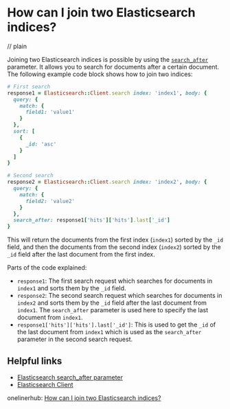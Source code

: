 # How can I join two Elasticsearch indices?
// plain

Joining two Elasticsearch indices is possible by using the [`search_after`](https://www.elastic.co/guide/en/elasticsearch/reference/current/search-request-search-after.html) parameter. It allows you to search for documents after a certain document. The following example code block shows how to join two indices:

```ruby
# First search
response1 = Elasticsearch::Client.search index: 'index1', body: {
  query: {
    match: {
      field1: 'value1'
    }
  },
  sort: [
    {
      _id: 'asc'
    }
  ]
}

# Second search
response2 = Elasticsearch::Client.search index: 'index2', body: {
  query: {
    match: {
      field2: 'value2'
    }
  },
  search_after: response1['hits']['hits'].last['_id']
}
```

This will return the documents from the first index (`index1`) sorted by the `_id` field, and then the documents from the second index (`index2`) sorted by the `_id` field after the last document from the first index.

Parts of the code explained:

* `response1`: The first search request which searches for documents in `index1` and sorts them by the `_id` field.
* `response2`: The second search request which searches for documents in `index2` and sorts them by the `_id` field after the last document from `index1`. The `search_after` parameter is used here to specify the last document from `index1`.
* `response1['hits']['hits'].last['_id']`: This is used to get the `_id` of the last document from `index1` which is used as the `search_after` parameter in the second search request.

## Helpful links

* [Elasticsearch search_after parameter](https://www.elastic.co/guide/en/elasticsearch/reference/current/search-request-search-after.html)
* [Elasticsearch Client](https://www.elastic.co/guide/en/elasticsearch/client/ruby-api/current/index.html)

onelinerhub: [How can I join two Elasticsearch indices?](https://onelinerhub.com/elasticsearch/how-can-i-join-two-elasticsearch-indices)